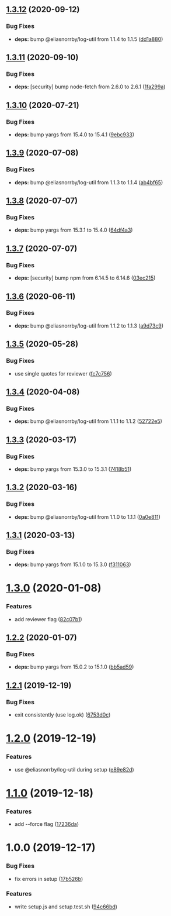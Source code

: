 ## [1.3.12](https://github.com/eliasnorrby/dependabot-config/compare/v1.3.11...v1.3.12) (2020-09-12)


### Bug Fixes

* **deps:** bump @eliasnorrby/log-util from 1.1.4 to 1.1.5 ([dd1a880](https://github.com/eliasnorrby/dependabot-config/commit/dd1a8808698321e238bc263dff81589c0c2c2f46))

## [1.3.11](https://github.com/eliasnorrby/dependabot-config/compare/v1.3.10...v1.3.11) (2020-09-10)


### Bug Fixes

* **deps:** [security] bump node-fetch from 2.6.0 to 2.6.1 ([1fa299a](https://github.com/eliasnorrby/dependabot-config/commit/1fa299ad7639d870bcb9ce591165c8c191b6dffe))

## [1.3.10](https://github.com/eliasnorrby/dependabot-config/compare/v1.3.9...v1.3.10) (2020-07-21)


### Bug Fixes

* **deps:** bump yargs from 15.4.0 to 15.4.1 ([9ebc933](https://github.com/eliasnorrby/dependabot-config/commit/9ebc9332bf351ec7eeb52f34ad118404369fcd81))

## [1.3.9](https://github.com/eliasnorrby/dependabot-config/compare/v1.3.8...v1.3.9) (2020-07-08)


### Bug Fixes

* **deps:** bump @eliasnorrby/log-util from 1.1.3 to 1.1.4 ([ab4bf65](https://github.com/eliasnorrby/dependabot-config/commit/ab4bf65b1ad2a69c206fa9867a2db859d2e62eda))

## [1.3.8](https://github.com/eliasnorrby/dependabot-config/compare/v1.3.7...v1.3.8) (2020-07-07)


### Bug Fixes

* **deps:** bump yargs from 15.3.1 to 15.4.0 ([64df4a3](https://github.com/eliasnorrby/dependabot-config/commit/64df4a3dbe0fa0e9c008e4fd82f6a5cb5d9f6733))

## [1.3.7](https://github.com/eliasnorrby/dependabot-config/compare/v1.3.6...v1.3.7) (2020-07-07)


### Bug Fixes

* **deps:** [security] bump npm from 6.14.5 to 6.14.6 ([03ec215](https://github.com/eliasnorrby/dependabot-config/commit/03ec215a3d2819391803fc11c379db9428ffd97a))

## [1.3.6](https://github.com/eliasnorrby/dependabot-config/compare/v1.3.5...v1.3.6) (2020-06-11)


### Bug Fixes

* **deps:** bump @eliasnorrby/log-util from 1.1.2 to 1.1.3 ([a9d73c9](https://github.com/eliasnorrby/dependabot-config/commit/a9d73c97b3f601b888485830fbaa53a429e1ce34))

## [1.3.5](https://github.com/eliasnorrby/dependabot-config/compare/v1.3.4...v1.3.5) (2020-05-28)


### Bug Fixes

* use single quotes for reviewer ([fc7c756](https://github.com/eliasnorrby/dependabot-config/commit/fc7c756496b73d47f3acc1e5562c229464f2a7de))

## [1.3.4](https://github.com/eliasnorrby/dependabot-config/compare/v1.3.3...v1.3.4) (2020-04-08)


### Bug Fixes

* **deps:** bump @eliasnorrby/log-util from 1.1.1 to 1.1.2 ([52722e5](https://github.com/eliasnorrby/dependabot-config/commit/52722e535d97949fa47de41870870316ebf7c9ff))

## [1.3.3](https://github.com/eliasnorrby/dependabot-config/compare/v1.3.2...v1.3.3) (2020-03-17)


### Bug Fixes

* **deps:** bump yargs from 15.3.0 to 15.3.1 ([7418b51](https://github.com/eliasnorrby/dependabot-config/commit/7418b51ec80c2033cce756f238492284457debe1))

## [1.3.2](https://github.com/eliasnorrby/dependabot-config/compare/v1.3.1...v1.3.2) (2020-03-16)


### Bug Fixes

* **deps:** bump @eliasnorrby/log-util from 1.1.0 to 1.1.1 ([0a0e811](https://github.com/eliasnorrby/dependabot-config/commit/0a0e81196312e6657fb686f8ef90dc5e8b2924c0))

## [1.3.1](https://github.com/eliasnorrby/dependabot-config/compare/v1.3.0...v1.3.1) (2020-03-13)


### Bug Fixes

* **deps:** bump yargs from 15.1.0 to 15.3.0 ([f311063](https://github.com/eliasnorrby/dependabot-config/commit/f3110632e06252e1a45169b48407c4d8d9357133))

# [1.3.0](https://github.com/eliasnorrby/dependabot-config/compare/v1.2.2...v1.3.0) (2020-01-08)


### Features

* add reviewer flag ([82c07b1](https://github.com/eliasnorrby/dependabot-config/commit/82c07b18dc387499b8d342ee6ac3cb3ad3c40696))

## [1.2.2](https://github.com/eliasnorrby/dependabot-config/compare/v1.2.1...v1.2.2) (2020-01-07)


### Bug Fixes

* **deps:** bump yargs from 15.0.2 to 15.1.0 ([bb5ad59](https://github.com/eliasnorrby/dependabot-config/commit/bb5ad5904c0b1a6b0787bed80e092c693dd502ca))

## [1.2.1](https://github.com/eliasnorrby/dependabot-config/compare/v1.2.0...v1.2.1) (2019-12-19)


### Bug Fixes

* exit consistently (use log.ok) ([6753d0c](https://github.com/eliasnorrby/dependabot-config/commit/6753d0c42afe50af2b48270846b5955fcf1677d3))

# [1.2.0](https://github.com/eliasnorrby/dependabot-config/compare/v1.1.0...v1.2.0) (2019-12-19)


### Features

* use @eliasnorrby/log-util during setup ([e89e82d](https://github.com/eliasnorrby/dependabot-config/commit/e89e82d8a16a1a1e47637c7100c864134a3d487d))

# [1.1.0](https://github.com/eliasnorrby/dependabot-config/compare/v1.0.0...v1.1.0) (2019-12-18)


### Features

* add --force flag ([17236da](https://github.com/eliasnorrby/dependabot-config/commit/17236da784f8cc948ec0e4f4ba8503a27cdb6823))

# 1.0.0 (2019-12-17)


### Bug Fixes

* fix errors in setup ([17b526b](https://github.com/eliasnorrby/dependabot-config/commit/17b526b67f1e50a0948cfdb12fb9fcd925878310))


### Features

* write setup.js and setup.test.sh ([94c66bd](https://github.com/eliasnorrby/dependabot-config/commit/94c66bd336e7bc260525f4543e3aa8154593317b))
